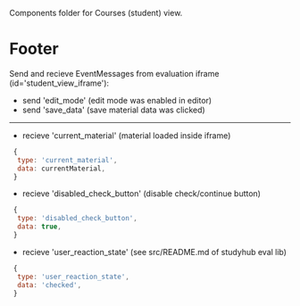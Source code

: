 Components folder for Courses (student) view.

# Footer

Send and recieve EventMessages from evaluation iframe (id='student_view_iframe'):

 * send 'edit_mode' (edit mode was enabled in editor)
 * send 'save_data' (save material data was clicked)

---
  * recieve 'current_material' (material loaded inside iframe)
```javascript 
 {
  type: 'current_material',
  data: currentMaterial,
 }
```
 * recieve 'disabled_check_button' (disable check/continue button)
```javascript
 {
  type: 'disabled_check_button',
  data: true,
 }
```

* recieve 'user_reaction_state' (see src/README.md of studyhub eval lib)
```javascript 
 {
  type: 'user_reaction_state',
  data: 'checked',
 }
``` 
